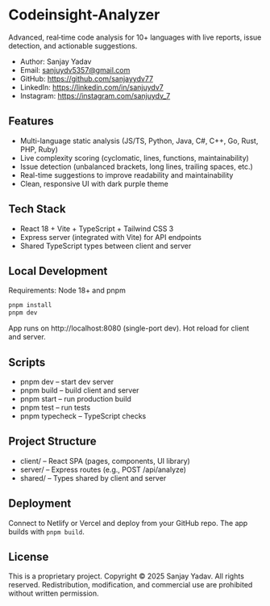 # Codeinsight-Analyzer

Advanced, real‑time code analysis for 10+ languages with live reports, issue detection, and actionable suggestions.

- Author: Sanjay Yadav
- Email: sanjuydv5357@gmail.com
- GitHub: https://github.com/sanjayydv77
- LinkedIn: https://linkedin.com/in/sanjuydv7
- Instagram: https://instagram.com/sanjuydv_7

## Features
- Multi-language static analysis (JS/TS, Python, Java, C#, C++, Go, Rust, PHP, Ruby)
- Live complexity scoring (cyclomatic, lines, functions, maintainability)
- Issue detection (unbalanced brackets, long lines, trailing spaces, etc.)
- Real-time suggestions to improve readability and maintainability
- Clean, responsive UI with dark purple theme

## Tech Stack
- React 18 + Vite + TypeScript + Tailwind CSS 3
- Express server (integrated with Vite) for API endpoints
- Shared TypeScript types between client and server

## Local Development
Requirements: Node 18+ and pnpm

```bash
pnpm install
pnpm dev
```
App runs on http://localhost:8080 (single-port dev). Hot reload for client and server.

## Scripts
- pnpm dev – start dev server
- pnpm build – build client and server
- pnpm start – run production build
- pnpm test – run tests
- pnpm typecheck – TypeScript checks

## Project Structure
- client/ – React SPA (pages, components, UI library)
- server/ – Express routes (e.g., POST /api/analyze)
- shared/ – Types shared by client and server

## Deployment
Connect to Netlify or Vercel and deploy from your GitHub repo. The app builds with `pnpm build`.

## License
This is a proprietary project. Copyright © 2025 Sanjay Yadav. All rights reserved. Redistribution, modification, and commercial use are prohibited without written permission.
